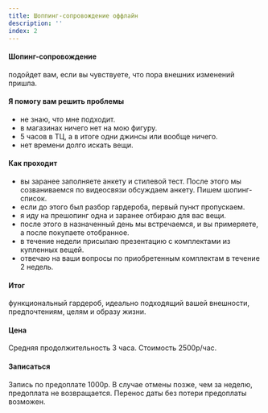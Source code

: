 ```yaml
---
title: Шоппинг-сопровождение оффлайн
description: ''
index: 2
---
```

#### Шопинг-сопровождение 
подойдет вам, если вы чувствуете, что пора внешних изменений пришла.
#### Я помогу вам решить проблемы
- не знаю, что мне подходит.
- в магазинах ничего нет на мою фигуру.
- 5 часов в ТЦ, а в итоге одни джинсы или вообще ничего.
- нет времени долго искать вещи.
#### Как проходит
- вы заранее заполняете анкету и стилевой тест. После этого мы созваниваемся по видеосвязи  обсуждаем анкету. Пишем шопинг-список. 
- если до этого был разбор гардероба, первый пункт пропускаем.
- я иду на прешопинг одна и заранее отбираю для вас вещи.
- после этого в назначенный день мы встречаемся, и вы примеряете, а после покупаете отобранное.
- в течение недели присылаю презентацию с комплектами из купленных вещей.
- отвечаю на ваши вопросы по приобретенным комплектам в течение 2 недель.
#### Итог
функциональный гардероб, идеально подходящий вашей внешности, предпочтениям, целям и образу жизни.
#### Цена
Средняя продолжительность 3 часа. Стоимость 2500р/час.
#### Записаться
Запись по предоплате 1000р. В случае отмены позже, чем за неделю, предоплата не возвращается. Перенос даты без потери предоплаты возможен.